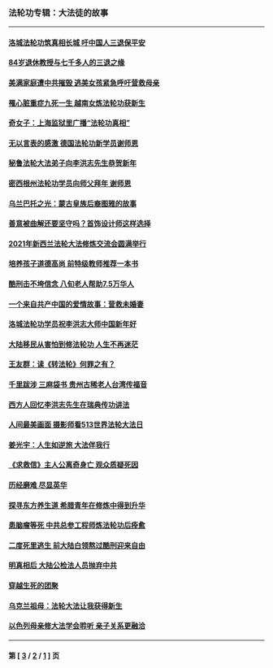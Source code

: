 ### 法轮功专辑：大法徒的故事
---
#### [洛城法轮功筑真相长城 吁中国人三退保平安](../../pages/nf1147481/n13892471.md?04090430) 
#### [84岁退休教授与七千多人的三退之缘](../../pages/nf1147481/n13796650.md?04090430) 
#### [美满家庭遭中共摧毁 逃美女孩紧急呼吁营救母亲](../../pages/nf1147481/n13792859.md?04090430) 
#### [罹心脏重症九死一生 越南女炼法轮功获新生](../../pages/nf1147481/n13732766.md?04090430) 
#### [奇女子：上海监狱里广播“法轮功真相”](../../pages/nf1147481/n13726443.md?04090430) 
#### [无以言表的感激 德国法轮功新学员谢师恩](../../pages/nf1147481/n13543790.md?04090430) 
#### [秘鲁法轮大法弟子向李洪志先生恭贺新年](../../pages/nf1147481/n13540182.md?04090430) 
#### [密西根州法轮功学员向师父拜年 谢师恩](../../pages/nf1147481/n13538183.md?04090430) 
#### [乌兰巴托之光：蒙古皇族后裔图雅的故事](../../pages/nf1147481/n13155759.md?04090430) 
#### [善意被曲解还要坚守吗？首饰设计师这样选择](../../pages/nf1147481/n13077575.md?04090430) 
#### [2021年新西兰法轮大法修炼交流会圆满举行](../../pages/nf1147481/n13033149.md?04090430) 
#### [培养孩子道德高尚 前特级教师推荐一本书](../../pages/nf1147481/n12938640.md?04090430) 
#### [酷刑击不垮信念 八旬老人帮助7.5万华人](../../pages/nf1147481/n12880712.md?04090430) 
#### [一个来自共产中国的爱情故事：营救未婚妻](../../pages/nf1147481/n12778386.md?04090430) 
#### [洛城法轮功学员祝李洪志大师中国新年好](../../pages/nf1147481/n12724685.md?04090430) 
#### [大陆移民从害怕到修法轮功 人生不再迷茫](../../pages/nf1147481/n12414325.md?04090430) 
#### [王友群：读《转法轮》何罪之有？](../../pages/nf1147481/n12408647.md?04090430) 
#### [千里跋涉 三麻袋书 贵州古稀老人台湾传福音](../../pages/nf1147481/n12198750.md?04090430) 
#### [西方人回忆李洪志先生在瑞典传功讲法](../../pages/nf1147481/n12099607.md?04090430) 
#### [人间最美画面 摄影师看513世界法轮大法日](../../pages/nf1147481/n12094118.md?04090430) 
#### [姜光宇：人生如逆旅 大法伴我行](../../pages/nf1147481/n12088664.md?04090430) 
#### [《求救信》主人公离奇身亡 观众质疑死因](../../pages/nf1147481/n11845215.md?04090430) 
#### [历经磨难 尽显英华](../../pages/nf1147481/n11723297.md?04090430) 
#### [探寻东方养生道 希腊青年在修炼中得到升华](../../pages/nf1147481/n11494502.md?04090430) 
#### [患脑瘤等死 中共总参工程师炼法轮功后痊愈](../../pages/nf1147481/n11466682.md?04090430) 
#### [二度死里逃生 前大陆白领熬过酷刑迎来自由](../../pages/nf1147481/n11368594.md?04090430) 
#### [明真相后 大陆公检法人员抛弃中共](../../pages/nf1147481/n11358618.md?04090430) 
#### [穿越生死的团聚](../../pages/nf1147481/n11258922.md?04090430) 
#### [乌克兰祖母：法轮大法让我获得新生](../../pages/nf1147481/n11269457.md?04090430) 
#### [以色列母亲修大法学会聆听 亲子关系更融洽](../../pages/nf1147481/n11268195.md?04090430) 

---
#### 第 [ [3](./3.md?04090430) / [2](./2.md?04090430) / [1](./1.md?04090430) ] 页
